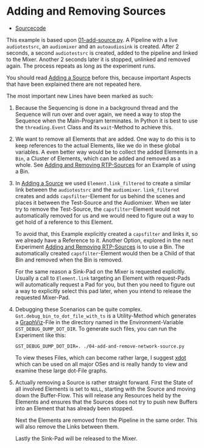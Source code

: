 # Adding and Removing Sources
- [Sourcecode](03-add-and-remove-source.py)

This example is based upon [01-add-source.py](01-add-source.py). A Pipeline with a live `audiotestsrc`, an `audiomixer`
and an `autoaudiosink` is created. After 2 seconds, a second `audiotestsrc` is created, added to the pipeline and linked
to the Mixer. Another 2 seconds later it is stopped, unlinked and removed again. The process repeats as long as the
experiment runs.

You should read [Adding a Source](01-add-source.md) before this, because important Aspects that have been explained there
are not repeated here.

The most important new Lines have been marked as such:

 1. Because the Sequencing is done in a background thread and the Sequence will run over and over again, we need a way
    to stop the Sequence when the Main-Program terminates. In Python it is best to use the `threading.Event` Class and its
    `wait`-Method to achieve this.

 2. We want to remove all Elements that are added. One way to do this is to keep references to the actual Elements, like
    we do in these global variables. A even better way would be to collect the added Elements in a `Bin`, a Cluster of
    Elements, which can be added and removed as a whole. See [Adding and Removing RTP-Sources](04-add-and-remove-network-source.py)
    for an Example of using a Bin.

 3. In [Adding a Source](01-add-source.py) we used `Element.link_filtered` to create a similar link between the 
    `audiotestsrc` and the `audiomixer`. `link_filtered` creates and adds `capsfilter`-Element for us behind the scenes
     and places it between the Test-Source and the Audiomixer. When we later try to remove the Test-Source, the 
     `capsfilter`-Element would not automatically removed for us and we would need to figure out a way to get hold of a
     reference to this Element.
     
     To avoid that, this Example explicitly created a `capsfilter` and links it, so we already have a Reference to it.
     Another Option, explored in the next Experiment [Adding and Removing RTP-Sources](04-add-and-remove-network-source.py)
     is to use a Bin. The automatically created `capsfilter`-Element would then be a Child of that Bin and removed when
     the Bin is removed.
     
     For the same reason a Sink-Pad on the Mixer is requested explicitly. Usually a call to `Element.link` targeting
     an Element with request-Pads will automatically request a Pad for you, but then you need to figure out a way to
     explicitly select this pad later, when you intend to release the requested Mixer-Pad.

 4. Debugging these Scenarios can be quite complex. `Gst.debug_bin_to_dot_file_with_ts` is a Utility-Method which
    generates a [GraphViz](https://www.graphviz.org/)-File in the directory named in the Environment-Variable 
    `GST_DEBUG_DUMP_DOT_DIR`. To generate such files, you can run the Experiment like this:
    ```
    GST_DEBUG_DUMP_DOT_DIR=. ./04-add-and-remove-network-source.py
    ```
    
    To view theses Files, which can become rather large, I suggest [xdot](https://github.com/jrfonseca/xdot.py) which
    can be used on all major OSes and is really handy to view and examine these large dot-File graphs.

 5. Actually removing a Source is rather straight forward. First the State of all involved Elements is set to `NULL`,
    starting with the Source and moving down the Buffer-Flow. This will release any Resources held by the Elements and
    ensures that the Sources does not try to push new Buffers into an Element that has already been stopped.
    
    Next the Elements are removed from the Pipeline in the same order. This will also remove the Links between them.
    
    Lastly the Sink-Pad will be released to the Mixer.
